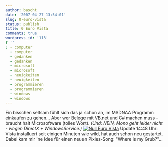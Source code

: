 ```yaml
---
author: bascht
date: '2007-04-27 13:54:01'
slug: 0-euro-vista
status: publish
title: 0 Euro Vista
comments: true
wordpress_id: '113'
? ''
: - computer
  - computer
  - gedanken
  - gedanken
  - microsoft
  - microsoft
  - neuigkeiten
  - neuigkeiten
  - programmieren
  - programmieren
  - windows
  - windows
---
```


Ein bisschen seltsam fühlt sich das ja schon an, im MSDNAA Programm
einkaufen zu gehen... Aber wer Belege mit VB.net und C\# machen
muss - braucht halt Microsoftware (tolles Wort).
*(Und: NEIN, Mono geht leider nicht - wegen DirectX + WindowsService.)*
[![Null Euro Vista](http://www.bascht.com/uploads/2007/04/nulleurovista.jpg)](http://www.bascht.com/2007/04/27/0-euro-vista/null-euro-vista/ "Null Euro Vista")
Update 14:48 Uhr: Vista installuert seit einigen Minuten wie wild,
hat auch schon neu gestartet. Dabei kam mir 'ne Idee für einen
neuen Pixies-Song: "Where is my Grub?"...


